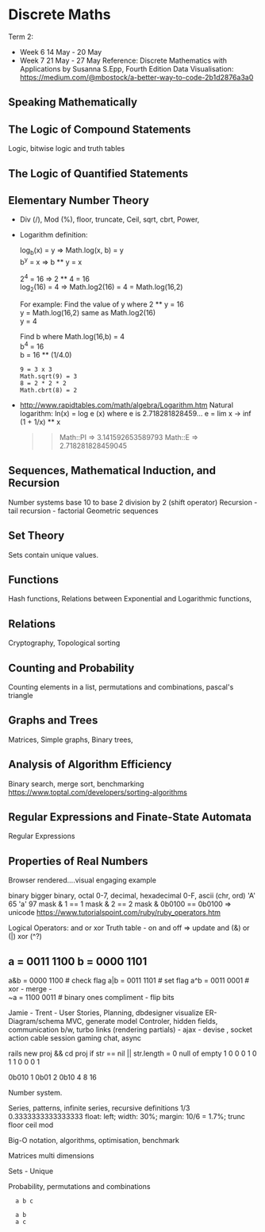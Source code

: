 # Discrete Maths
Term 2:
+ Week 6  14 May - 20 May
+ Week 7  21 May - 27 May
Reference: Discrete Mathematics with Applications by Susanna S.Epp, Fourth Edition
Data Visualisation: https://medium.com/@mbostock/a-better-way-to-code-2b1d2876a3a0

## Speaking Mathematically
## The Logic of Compound Statements
  Logic, bitwise logic and truth tables
## The Logic of Quantified Statements
## Elementary Number Theory

  + Div (/), Mod (%), floor, truncate, Ceil, sqrt, cbrt, Power,
  + Logarithm definition:

    log<sub>b</sub>(x) = y    =>  Math.log(x, b) = y <br/>
    b<sup>y</sup> = x         =>  b ** y = x <br/>

    2<sup>4</sup> = 16        =>  2 ** 4 = 16 <br/>
    log<sub>2</sub>(16) = 4   =>  Math.log2(16) = 4 = Math.log(16,2) <br/>

    For example: Find the value of y where 2 ** y = 16 <br/>
      y = Math.log(16,2) same as Math.log2(16) <br/>
      y = 4 <br/>

    Find b where Math.log(16,b) = 4 <br/>
      b<sup>4</sup> = 16 <br/>
      b = 16 ** (1/4.0) <br/>
    ```
    9 = 3 x 3
    Math.sqrt(9) = 3
    8 = 2 * 2 * 2
    Math.cbrt(8) = 2
    ```

  + http://www.rapidtables.com/math/algebra/Logarithm.htm
    Natural logarithm:
    ln(x) = log e (x) where e is 2.718281828459...
    e = lim x -> inf (1 + 1/x) ** x
    >> Math::PI
    => 3.141592653589793
    >> Math::E
    => 2.718281828459045
    >>

## Sequences, Mathematical Induction, and Recursion
  Number systems base 10 to base 2 division by 2 (shift operator)
  Recursion - tail recursion - factorial
  Geometric sequences
## Set Theory
  Sets contain unique values.
## Functions
  Hash functions, Relations between Exponential and Logarithmic functions,  
## Relations
  Cryptography, Topological sorting
## Counting and Probability
  Counting elements in a list, permutations and combinations, pascal's triangle
## Graphs and Trees
  Matrices, Simple graphs, Binary trees,
## Analysis of Algorithm Efficiency
  Binary search, merge sort, benchmarking
  https://www.toptal.com/developers/sorting-algorithms
## Regular Expressions and Finate-State Automata
  Regular Expressions
## Properties of Real Numbers


Browser rendered....visual engaging example

binary bigger binary, octal 0-7, decimal, hexadecimal 0-F, ascii (chr, ord)
'A' 65 'a' 97
mask & 1 == 1
mask & 2 == 2
mask & 0b0100 == 0b0100 =>
unicode
https://www.tutorialspoint.com/ruby/ruby_operators.htm

Logical Operators: and or xor
Truth table - on and off => update
and (&)
or (|)
xor (^?)

a =   0011 1100
b =   0000 1101
-----------------
a&b = 0000 1100 # check flag
a|b = 0011 1101 # set flag
a^b = 0011 0001 # xor - merge -  
~a  = 1100 0011 # binary ones compliment - flip bits

Jamie - Trent - User Stories, Planning, dbdesigner visualize ER-Diagram/schema MVC, generate model
  Controler, hidden fields, communication b/w, turbo links (rendering partials) - ajax - devise , socket action cable session gaming chat, async

 rails new proj && cd proj
 if str == nil || str.length = 0
    null of empty
 1 0  0
 0 1  0
 1 1  0
 0 0  1

0b010
1 0b01
2 0b10
4
8
16

Number system.

Series, patterns, infinite series, recursive definitions
1/3 0.3333333333333333
float: left;
width: 30%;
margin: 10/6 = 1.7%;
trunc
floor
ceil
mod

Big-O notation, algorithms, optimisation, benchmark

Matrices
multi dimensions

Sets - Unique

Probability, permutations and combinations
```
  a b c

  a b
  a c


```
